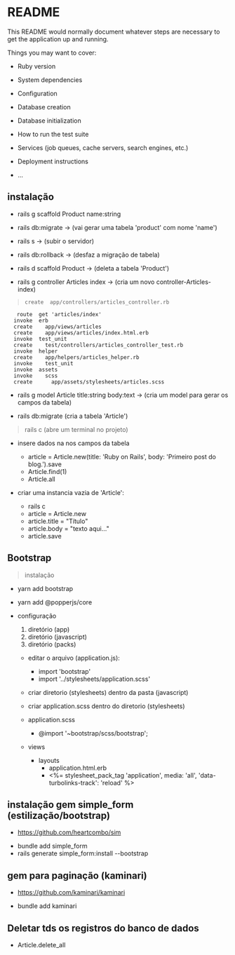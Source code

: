 # README

This README would normally document whatever steps are necessary to get the
application up and running.

Things you may want to cover:

* Ruby version

* System dependencies

* Configuration

* Database creation

* Database initialization

* How to run the test suite

* Services (job queues, cache servers, search engines, etc.)

* Deployment instructions

* ...

## instalação

* rails g scaffold Product name:string

* rails db:migrate -> (vai gerar uma tabela 'product' com nome 'name')

* rails s -> (subir o servidor)

* rails db:rollback -> (desfaz a migração de tabela)

* rails d scaffold Product -> (deleta a tabela 'Product')

* rails g controller Articles index -> (cria um novo controller-Articles-index)
>     create  app/controllers/articles_controller.rb
       route  get 'articles/index'
      invoke  erb
      create    app/views/articles
      create    app/views/articles/index.html.erb
      invoke  test_unit
      create    test/controllers/articles_controller_test.rb
      invoke  helper
      create    app/helpers/articles_helper.rb
      invoke    test_unit
      invoke  assets
      invoke    scss
      create      app/assets/stylesheets/articles.scss

* rails g model Article title:string body:text -> (cria um model para gerar os campos da tabela)

* rails db:migrate (cria a tabela 'Article')

> rails c (abre um terminal no projeto)
- insere dados na nos campos da tabela
    - article = Article.new(title: 'Ruby on Rails', body: 'Primeiro post do blog.').save
    - Article.find(1)
    - Article.all

- criar uma instancia vazia de 'Article':
    - rails c
    - article = Article.new
    - article.title = "Título"
    - article.body = "texto aqui..."
    - article.save

## Bootstrap

> instalação
- yarn add bootstrap
- yarn add @popperjs/core
- configuração
    1. diretório (app)
    2. diretório (javascript)
    3. diretório (packs)

    - editar o arquivo (application.js):
        - import 'bootstrap'
        - import '../stylesheets/application.scss'
    - criar diretorio (stylesheets) dentro da pasta (javascript)
    - criar application.scss dentro do diretorio (stylesheets)

    - application.scss
        - @import '~bootstrap/scss/bootstrap';

    - views
        - layouts
            - application.html.erb
            - <%= stylesheet_pack_tag 'application', media: 'all', 'data-turbolinks-track': 'reload' %>


## instalação gem simple_form (estilização/bootstrap)
* https://github.com/heartcombo/sim
- bundle add simple_form
- rails generate simple_form:install --bootstrap

## gem para paginação (kaminari)
* https://github.com/kaminari/kaminari
- bundle add kaminari

## Deletar tds os registros do banco de dados
* Article.delete_all
